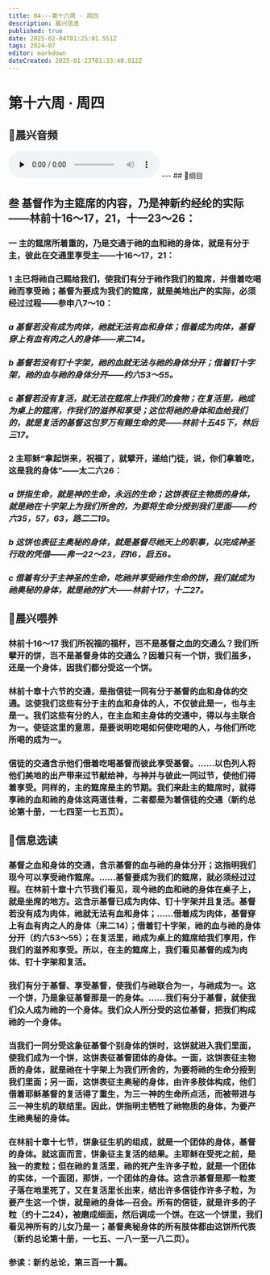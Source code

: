```yaml
---
title: 04---第十六周 · 周四
description: 晨兴信息
published: true
date: 2025-02-04T01:25:01.551Z
tags: 2024-07
editor: markdown
dateCreated: 2025-01-23T01:33:40.912Z
---
```


# 第十六周 · 周四
## 🎵晨兴音频
<audio id="audio" controls="" preload="none">
      <source id="mp3" src="/2024-07/week16/week16day4.mp3">
</audio>
---
## 📖纲目

## 叁	基督作为主筵席的内容，乃是神新约经纶的实际——林前十16～17，21，十一23～26：

### 一	主的筵席所着重的，乃是交通于祂的血和祂的身体，就是有分于主，彼此在交通里享受主——十16～17，21：

### 1	主已将祂自己赐给我们，使我们有分于祂作我们的筵席，并借着吃喝祂而享受祂；基督为要成为我们的筵席，就是美地出产的实际，必须经过过程——参申八7～10：

### *a	基督若没有成为肉体，祂就无法有血和身体；借着成为肉体，基督穿上有血有肉之人的身体——来二14。*

### *b	基督若没有钉十字架，祂的血就无法与祂的身体分开；借着钉十字架，祂的血与祂的身体分开——约六53～55。*

### *c	基督若没有复活，就无法在筵席上作我们的食物；在复活里，祂成为桌上的筵席，作我们的滋养和享受；这位将祂的身体和血给我们的，就是复活的基督这包罗万有赐生命的灵——林前十五45下，林后三17。*

### 2	主耶稣“拿起饼来，祝福了，就擘开，递给门徒，说，你们拿着吃，这是我的身体”——太二六26：

### *a	饼指生命，就是神的生命，永远的生命；这饼表征主物质的身体，就是祂在十字架上为我们所舍的，为要将生命分授到我们里面——约六35，57，63，路二二19。*

### *b	这饼也表征主奥秘的身体，就是基督尽祂天上的职事，以完成神圣行政的凭借——弗一22～23，四16，启五6。*

### *c	借着有分于主神圣的生命，吃祂并享受祂作生命的饼，我们就成为祂奥秘的身体，就是祂的扩大——林前十17，十二27。*

## 📖晨兴喂养

### **林前十16～17**    **我们所祝福的福杯，岂不是基督之血的交通么？我们所擘开的饼，岂不是基督身体的交通么？因着只有一个饼，我们虽多，还是一个身体，因我们都分受这一个饼。**

### 林前十章十六节的交通，是指信徒一同有分于基督的血和身体的交通。这使我们这些有分于主的血和身体的人，不仅彼此是一，也与主是一。我们这些有分的人，在主血和主身体的交通中，得以与主联合为一。使徒这里的意思，是要说明吃喝如何使吃喝的人，与他们所吃所喝的成为一。

### 信徒的交通含示他们借着吃喝基督而彼此享受基督。……以色列人将他们美地的出产带来过节献给神，与神并与彼此一同过节，使他们得着享受。同样的，主的筵席是主的节期。我们来赴主的筵席时，就得享祂的血和祂的身体这两道佳肴，二者都是为着信徒的交通（新约总论第十册，一七四至一七五页）。

## 📖信息选读

### 基督之血和身体的交通，含示基督的血与祂的身体分开；这指明我们现今可以享受祂作筵席。……基督要成为我们的筵席，就必须经过过程。在林前十章十六节我们看见，现今祂的血和祂的身体在桌子上，就是坐席的地方。这含示基督已成为肉体、钉十字架并且复活。基督若没有成为肉体，祂就无法有血和身体；……借着成为肉体，基督穿上有血有肉之人的身体（来二14）；借着钉十字架，祂的血与祂的身体分开（约六53～55）；在复活里，祂成为桌上的筵席给我们享用，作我们的滋养和享受。所以，在主的筵席上，我们看见基督的成为肉体、钉十字架和复活。

### 我们有分于基督、享受基督，使我们与祂联合为一，与祂成为一。这一个饼，乃是象征基督那是一的身体。……我们有分于基督，就使我们众人成为祂的一个身体。我们众人所分受的这位基督，把我们构成祂的一个身体。

### 当我们一同分受这象征基督个别身体的饼时，这饼就进入我们里面，使我们成为一个饼，这饼表征基督团体的身体。一面，这饼表征主物质的身体，就是祂在十字架上为我们所舍的，为要将祂的生命分授到我们里面；另一面，这饼表征主奥秘的身体，由许多肢体构成，他们借着耶稣基督的复活得了重生，为三一神的生命所点活，而被带进与三一神生机的联结里。因此，饼指明主牺牲了祂物质的身体，为要产生祂奥秘的身体。

### 在林前十章十七节，饼象征生机的组成，就是一个团体的身体，基督的身体。就这面而言，饼象征主复活的结果。主耶稣在受死之前，是独一的麦粒；但在祂的复活里，祂的死产生许多子粒，就是一个团体的实体，一个面团，那饼，一个团体的身体。这含示基督是那一粒麦子落在地里死了，又在复活里长出来，结出许多信徒作许多子粒，为要产生这一个饼，就是祂的身体—召会。所有的信徒，就是许多的子粒（约十二24），被磨成细面，然后调成一个饼。在这一个饼里，我们看见神所有的儿女乃是一；基督奥秘身体的所有肢体都由这饼所代表（新约总论第十册，一七五、一八一至一八二页）。

### 参读：新约总论，第三百一十篇。
<!-- Google tag (gtag.js) -->
<script async src="https://www.googletagmanager.com/gtag/js?id=G-1P8709Z16T"></script>
<script>
  window.dataLayer = window.dataLayer || [];
  function gtag(){dataLayer.push(arguments);}
  gtag('js', new Date());

  gtag('config', 'G-1P8709Z16T');
</script>
